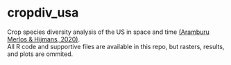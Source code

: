 # cropdiv_usa
Crop species diversity analysis of the US in space and time [(Aramburu Merlos & Hijmans, 2020)](https://doi.org/10.1073/pnas.2011702117).      
All R code and supportive files are available in this repo, but rasters, results, and plots are ommited. 
